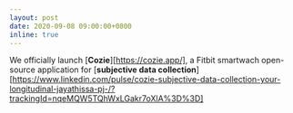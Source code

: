 ```yaml
---
layout: post
date: 2020-09-08 09:00:00+0800
inline: true
---
```


We officially launch [**Cozie**][https://cozie.app/], a Fitbit smartwach open-source application for [**subjective data collection**][https://www.linkedin.com/pulse/cozie-subjective-data-collection-your-longitudinal-jayathissa-pj-/?trackingId=nqeMQW5TQhWxLGakr7oXlA%3D%3D]
